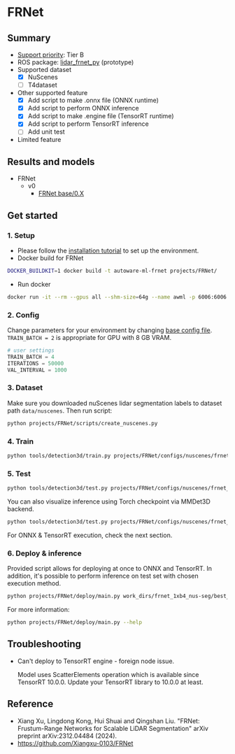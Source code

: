 # FRNet
## Summary

- [Support priority](https://github.com/tier4/AWML/blob/main/docs/design/autoware_ml_design.md#support-priority): Tier B
- ROS package: [lidar_frnet_py](https://github.com/tier4/lidar_frnet_py) (prototype)
- Supported dataset
  - [x] NuScenes
  - [ ] T4dataset
- Other supported feature
  - [x] Add script to make .onnx file (ONNX runtime)
  - [x] Add script to perform ONNX inference
  - [x] Add script to make .engine file (TensorRT runtime)
  - [x] Add script to perform TensorRT inference
  - [ ] Add unit test
- Limited feature

## Results and models

- FRNet
  - v0
    - [FRNet base/0.X](./docs/FRNet/v0/base.md)

## Get started
### 1. Setup

- Please follow the [installation tutorial](/docs/tutorial/tutorial_detection_3d.md) to set up the environment.
- Docker build for FRNet

```sh
DOCKER_BUILDKIT=1 docker build -t autoware-ml-frnet projects/FRNet/
```

- Run docker

```sh
docker run -it --rm --gpus all --shm-size=64g --name awml -p 6006:6006 -v $PWD/:/workspace -v $PWD/data:/workspace/data autoware-ml-frnet
```

### 2. Config

Change parameters for your environment by changing [base config file](configs/nuscenes/frnet_1xb4_nus-seg.py). `TRAIN_BATCH = 2` is appropriate for GPU with 8 GB VRAM.

```py
# user settings
TRAIN_BATCH = 4
ITERATIONS = 50000
VAL_INTERVAL = 1000
```

### 3. Dataset

Make sure you downloaded nuScenes lidar segmentation labels to dataset path `data/nuscenes`. Then run script:

```sh
python projects/FRNet/scripts/create_nuscenes.py
```

### 4. Train

```sh
python tools/detection3d/train.py projects/FRNet/configs/nuscenes/frnet_1xb4_nus-seg.py
```

### 5. Test

```sh
python tools/detection3d/test.py projects/FRNet/configs/nuscenes/frnet_1xb4_nus-seg.py work_dirs/frnet_1xb4_nus-seg/best_miou_iter_<ITER>.pth
```

You can also visualize inference using Torch checkpoint via MMDet3D backend.
```sh
python tools/detection3d/test.py projects/FRNet/configs/nuscenes/frnet_1xb4_nus-seg.py work_dirs/frnet_1xb4_nus-seg/best_miou_iter_<ITER>.pth --show --task lidar_seg
```

For ONNX & TensorRT execution, check the next section.

### 6. Deploy & inference

Provided script allows for deploying at once to ONNX and TensorRT. In addition, it's possible to perform inference on test set with chosen execution method.

```sh
python projects/FRNet/deploy/main.py work_dirs/frnet_1xb4_nus-seg/best_miou_iter_<ITER>.pth --execution tensorrt --verbose
```

For more information:
```sh
python projects/FRNet/deploy/main.py --help
```

## Troubleshooting

* Can't deploy to TensorRT engine - foreign node issue.

  Model uses ScatterElements operation which is available since TensorRT 10.0.0. Update your TensorRT library to 10.0.0 at least.

## Reference

- Xiang Xu, Lingdong Kong, Hui Shuai and Qingshan Liu. "FRNet: Frustum-Range Networks for Scalable LiDAR Segmentation" arXiv preprint arXiv:2312.04484 (2024).
- https://github.com/Xiangxu-0103/FRNet
